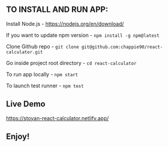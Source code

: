 ## TO INSTALL AND RUN APP:

Install Node.js - https://nodejs.org/en/download/

If you want to update npm version - `npm install -g npm@latest`

Clone Github repo - `git clone git@github.com:chappie90/react-calculator.git`

Go inside project root directory - `cd react-calculator`

To run app locally - `npm start`

To launch test runner - `npm test`

## Live Demo
  
  https://stoyan-react-calculator.netlify.app/

## Enjoy!